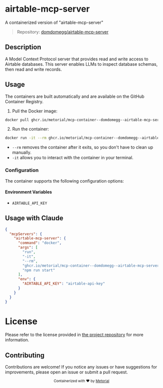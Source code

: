 
# airtable-mcp-server

A containerized version of "airtable-mcp-server"

> Repository: [domdomegg/airtable-mcp-server](https://github.com/domdomegg/airtable-mcp-server)

## Description

A Model Context Protocol server that provides read and write access to Airtable databases. This server enables LLMs to inspect database schemas, then read and write records.


## Usage

The containers are built automatically and are available on the GitHub Container Registry.

1. Pull the Docker image:

```bash
docker pull ghcr.io/metorial/mcp-container--domdomegg--airtable-mcp-server--airtable-mcp-server
```

2. Run the container:

```bash
docker run -it --rm ghcr.io/metorial/mcp-container--domdomegg--airtable-mcp-server--airtable-mcp-server 
```

- `--rm` removes the container after it exits, so you don't have to clean up manually.
- `-it` allows you to interact with the container in your terminal.


### Configuration

The container supports the following configuration options:




#### Environment Variables

- `AIRTABLE_API_KEY`




## Usage with Claude

```json
{
  "mcpServers": {
    "airtable-mcp-server": {
      "command": "docker",
      "args": [
        "run",
        "-it",
        "--rm",
        "ghcr.io/metorial/mcp-container--domdomegg--airtable-mcp-server--airtable-mcp-server",
        "npm run start"
      ],
      "env": {
        "AIRTABLE_API_KEY": "airtable-api-key"
      }
    }
  }
}
```

# License

Please refer to the license provided in [the project repository](https://github.com/domdomegg/airtable-mcp-server) for more information.

## Contributing

Contributions are welcome! If you notice any issues or have suggestions for improvements, please open an issue or submit a pull request.

<div align="center">
  <sub>Containerized with ❤️ by <a href="https://metorial.com">Metorial</a></sub>
</div>
  